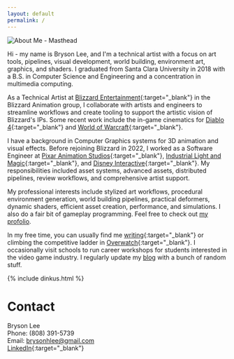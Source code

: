 ```yaml
---
layout: default
permalink: /
---
```


<!-- ![About Me - Masthead](/assets/img/about.png) -->

<img id="profile-pic" src="/assets/img/about_2.png" alt="About Me - Masthead" />

Hi - my name is Bryson Lee, and I'm a technical artist with a focus on art tools, pipelines, visual development, world building, environment art, graphics, and shaders. I graduated from Santa Clara University in 2018 with a B.S. in Computer Science and Engineering and a concentration in multimedia computing.

As a Technical Artist at [Blizzard Entertainment](https://www.blizzard.com){:target="_blank"} in the Blizzard Animation group, I collaborate with artists and engineers to streamline workflows and create tooling to support the artistic vision of Blizzard's IPs. Some recent work include the in-game cinematics for [Diablo 4](https://www.youtube.com/watch?v=HukrLKMCz1I&ab_channel=Diablo){:target="_blank"} and [World of Warcraft](https://www.youtube.com/watch?v=YwEE85vd42c&ab_channel=WorldofWarcraft){:target="_blank"}.

I have a background in Computer Graphics systems for 3D animation and visual effects. Before rejoining Blizzard in 2022, I  worked as a Software Engineer at [Pixar Animation Studios](https://www.pixar.com/){:target="_blank"}, [Industrial Light and Magic](https://www.ilm.com/){:target="_blank"}, and [Disney Interactive](https://dcpi.disney.com/){:target="_blank"}. My responsibilities included asset systems, advanced assets, distributed pipelines, review workflows, and comprehensive artist support.

My professional interests include stylized art workflows, procedural environment generation, world building pipelines, practical deformers, dynamic shaders, efficient asset creation, performance, and simulations. I also do a fair bit of gameplay programming. Feel free to check out [my profolio](https://www.brysonlee.com/projects).

In my free time, you can usually find me [writing](https://en.wikipedia.org/wiki/Urban_fantasy){:target="_blank"} or climbing the competitive ladder in [Overwatch](https://en.wikipedia.org/wiki/D.Va){:target="_blank"}. I occasionally visit schools to run career workshops for students interested in the video game industry. I regularly update my [blog](https://www.brysonlee.com/blog) with a bunch of random stuff.

{% include dinkus.html %}



# Contact
Bryson Lee  
Phone: (808) 391-5739   
Email: [brysonhlee@gmail.com](emailto:brysonhlee@gmail.com)   
[LinkedIn](https://www.linkedin.com/in/bryhlee/){:target="_blank"}
